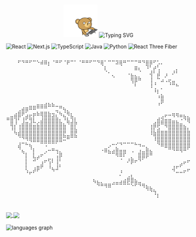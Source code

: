 
<div align="center"> <img height="88" src="https://github.com/zenWai/zenwai/blob/main/computer-gaming.gif" /> <img src="https://readme-typing-svg.demolab.com/?font=Fira+Code&size=30&duration=3000&pause=1000&color=F7F7F7&center=true&vCenter=true&width=435&lines=Hey+there!+%F0%9F%91%8B;Welcome+to+my+profile!" alt="Typing SVG" /> 
</div>

<div style="display: flex; flex-wrap: wrap; align-items: center;">

![React](https://img.shields.io/badge/React-000000?style=flat-square&logo=react&logoColor=white)
![Next.js](https://img.shields.io/badge/Next.js-000000?style=flat-square&logo=next.js&logoColor=white)
![TypeScript](https://img.shields.io/badge/TypeScript-000000?style=flat-square&logo=typescript&logoColor=white)
![Java](https://img.shields.io/badge/Java-000000?style=flat-square&logo=coffeescript&logoColor=white)
![Python](https://img.shields.io/badge/Python-000000?style=flat-square&logo=python&logoColor=white)
![React Three Fiber](https://img.shields.io/badge/React%20Three%20Fiber-000000?style=flat-square&logo=react&logoColor=white)
    
  </div>
  

  
<pre>
⠀⠀⠀⠋⠙⠛⠋⠉⠑⠾⠿⡆⠈⠛⠋⠈⠟⠉⠁⠈⠛⠛⠋⠉⠙⢿⠁⠉⠉⠽⢿⠛⠉⠉⠉⠛⠙⣿⡿⠋⡡⠄⠀⠀⠀⠀⠀⠀⠀⠠
⠀⠀⠀⠀⠀⠀⠀⠀⠀⠀⠀⠀⠀⠀⠀⠀⠀⠀⠀⠀⠀⠀⠀⠀⠀⠀⢇⠀⠀⠀⠀⠀⠀⠀⠿⢆⠀⠘⢁⡞⢡⠀⠀⠀⢀⡄⠀⠀⠀⠀
⠀⠀⠀⠀⠀⠀⠀⠀⠀⠀⠀⠀⠀⠀⠀⠀⠀⠀⠀⠀⠀⠀⠀⠀⠀⠀⠀⠁⢄⠀⠀⠀⠐⣦⣄⡀⠀⠀⢺⠁⡾⠀⡰⠀⠊⠁⠀⠀⠀⠀
⠀⠀⠀⠀⠀⠀⠀⠀⠀⠀⠀⠀⠀⠀⠀⠀⠀⠀⠀⠀⠀⠀⠀⠀⠀⠀⠀⠀⠀⠀⠀⠀⠀⢻⡿⠛⠀⠀⢸⢀⠉⠴⠠⢖⣤⠀⠀⠀⠀⠀
⠀⠀⠀⠀⠀⠀⠀⠀⠀⠀⠀⠀⠀⠀⠀⠀⠀⠀⠀⠀⠀⠀⠀⠀⠀⠀⠀⠀⠀⠀⠀⠀⠀⠀⠃⠀⠀⠀⠸⢈⠀⡀⠀⠈⠉⠓⠀⠀⠀⠀
⠀⠀⠀⠀⠀⠀⠀⠀⠀⠀⠀⠀⠀⠀⠀⠀⠀⠀⠀⠀⠀⠀⠀⠀⠀⠀⠀⠀⠀⠀⠀⠀⠀⠀⠀⠀⠀⠀⠀⠘⠇⡀⠀⠀⠀⠀⠀⠀⠀⠀
⠀⠀⠀⠀⠀⠀⠀⠀⠀⠀⠀⠀⠀⠀⠀⠀⠀⠀⠀⠀⠀⠀⠀⠀⠀⠀⠀⠀⠀⠀⠀⠀⠀⠀⠀⠀⠀⠀⠀⠀⠘⣿⠀⠀⠀⠀⠀⠀⠀⠀
⠀⠀⠀⠀⠀⠀⣀⣀⣤⣤⣴⣦⣦⣀⣀⠀⠀⠀⠀⠀⠀⠀⠀⠀⠀⠀⠀⠀⠀⠀⠀⠀⠀⠀⠀⠀⠀⠀⠀⠀⠰⠋⠀⠀⠀⠀⠀⠀⠀⠀
⠀⠀⠀⣠⣾⡿⠛⠛⡉⣉⣉⡀⠀⢤⡉⢳⣄⠀⠀⠀⠀⠀⠀⠀⠀⠀⠀⠀⠀⠀⠀⠀⠀⠀⠀⠀⠀⠀⠀⠀⠀⠀⠀⠀⠀⠀⠀⠀⠀⢀
⣀⣤⣾⡿⢋⣴⣖⡟⠛⢻⣿⣿⣽⣆⠙⢦⡙⣧⡀⠀⠀⠀⠀⠀⠀⠀⠀⠀⠀⠀⠀⠀⠀⠀⠀⠀⠀⠀⠀⠀⢀⣠⠖⠒⠻⠻⠶⣦⣄⠀
⠉⣿⢸⠁⣸⣥⣹⠧⡠⣾⣿⣿⣿⣿⣧⡈⢷⣼⣧⠀⠀⠀⠀⠀⠀⠀⠀⠀⠀⠀⠀⠀⠀⠀⠀⠀⠀⠀⠀⣠⣿⣾⣿⣿⣶⣦⣈⠈⠻⣤
⠀⢹⡇⢸⣿⣿⣿⣿⣿⣿⣿⣿⣿⣿⣿⣿⠀⣿⣇⠀⠀⠀⠀⠀⠀⠀⠀⠀⠀⠀⠀⠀⠀⠀⠀⠀⠀⠀⢸⡟⣫⠀⠙⣿⣿⣿⣿⣷⡄⣽
⠀⠀⠳⣾⣿⣿⣿⣿⣿⣿⣿⣿⣿⣿⣿⣟⣀⣿⣟⠀⠀⠀⠀⠀⠀⠀⠀⠀⠀⠀⠀⠀⠀⠀⠀⠀⠀⠀⠸⣷⣿⣿⣿⣿⣿⣿⣿⣿⣿⣿
⠀⠀⠀⠈⠙⠻⢿⣿⣿⣿⣿⣿⣿⣿⣿⠭⠛⠉⠉⠀⠀⠀⠀⠀⠀⠀⠀⠀⠀⠀⠀⠀⠀⠀⠀⠀⠀⠀⠀⠸⣿⣿⣿⣿⣿⣿⣿⣿⣿⣿
⠀⠀⠀⣼⠉⠓⢦⠀⠀⠉⠩⠉⠉⠁⠀⠀⠀⠀⠀⠀⠀⠀⠀⠀⠀⠀⠀⡠⠒⡊⠙⠉⠉⠉⠓⠲⠤⡀⠀⠀⠙⠿⣿⣿⣿⣿⣿⣿⣿⠏
⠀⠀⠀⠈⢦⡀⠈⡇⠀⠀⡠⠒⠛⢲⣄⠀⠀⠀⠀⠀⠀⠀⠀⠀⠀⠐⠿⣦⣴⣿⣶⣶⠀⠠⠀⣰⣤⣿⣦⠀⠀⠀⠀⠉⠙⠛⠻⠛⠁⠀
⠀⠀⠀⠀⠀⡇⠀⢧⡴⠋⠀⣀⡀⢰⡟⠀⠀⠀⠀⠀⠀⠀⠀⠀⠀⠀⠀⠀⠀⠙⢛⠃⢀⣄⠀⣿⡿⠟⠉⠀⠀⠀⠀⠀⠀⠀⠀⠀⠀⢀
⠀⠀⠀⠀⠀⡇⠀⠉⠀⣰⠋⢱⠃⢸⡁⠀⠀⠀⠀⠀⠀⠀⠀⠀⠀⠀⠀⠀⠀⠀⠀⠀⠊⠟⠋⠈⠀⠀⠀⠀⠀⠀⠀⠀⠀⠀⣠⠖⠋⠉
⠀⠀⠀⠀⠀⢇⠀⣰⡿⠋⠀⠘⢦⠼⠁⠀⠀⠀⠀⠀⠀⠀⠀⠀⠀⠀⠀⠀⠀⠀⢀⠀⠀⠀⠀⠀⠀⠀⠀⠀⠀⠀⠀⠀⢼⠋⠁⣀⡤⠎
⠀⠀⠀⠀⠀⠈⠋⠁⠀⠀⠀⠀⠀⠀⠀⠀⠀⠀⠀⠀⠀⠀⠀⠀⠀⠀⠀⠀⠀⠀⠌⠀⢀⡄⠀⠀⠀⠀⠀⠀⠀⠀⠀⠀⠀⠉⠉⠁⠀⠀
⠀⠀⠀⠀⠀⠀⠀⠀⠀⠀⠀⠀⠀⠀⠀⠀⠀⠀⠀⠀⠀⠀⠀⢦⣄⡀⠀⠀⢀⣀⣠⣴⡿⣿⣦⣀⠀⠀⠀⠀⠀⠀⠀⠀⠀⠀⠀⠀⠀⠀
⠀⠀⠀⠀⠀⠀⠀⠀⠀⠀⠀⠀⠀⠀⠀⠀⠀⠀⠀⠀⠀⠀⠀⠀⠙⠛⠻⠿⠉⠉⠉⠉⠉⠑⠋⠙⠻⣦⣄⠀⠀⠀⠀⠀⠀⠀⠀⠀⠀⠀
⠀⠀⠀⠀⠀⠀⠀⠀⠀⠀⠀⠀⠀⠀⠀⠀⠀⠀⠀⠀⠀⠀⠀⠀⠀⠀⠀⠀⠀⠀⠀⠀⠀⠀⠀⠀⠀⠈⠙⢳⡀⠀⠀⠀⠀⠀⠀⠀⠀⠀
⠀⠀⠀⠀⠀⠀⠀⠀⠀⠀⠀⠀⠀⠀⠀⠀⠀⠀⠀⠀⠀⠀⠀⠀⠀⠀⠀⠀⠀⠀⠀⠀⠀⠀⠀⠀⠀⠀⠀⠀⠃⠀⠀⠀⠀⠀⠀⠀⠀⠀
  </pre>
  
<div align="left">
  
<a href="https://github.com/zenwai/Smart-Image-Shrink">
  <img align="center" src="https://github-readme-stats.vercel.app/api/pin/?username=zenwai&theme=dracula&repo=Smart-Image-Shrink" />
</a>
<a href="https://github.com/zenwai/nextjs14-next-authv5-app-router">
  <img align="center" src="https://github-readme-stats.vercel.app/api/pin/?username=zenwai&theme=dracula&repo=nextjs14-next-authv5-app-router" />
</a>

</div>

<br />

<div align="left">
  <img src="https://github-readme-stats.vercel.app/api/top-langs?username=zenwai&locale=en&hide_title=false&layout=compact&card_width=320&langs_count=5&theme=dracula&hide_border=false&order=2" height="150" alt="languages graph"  />
</div>



